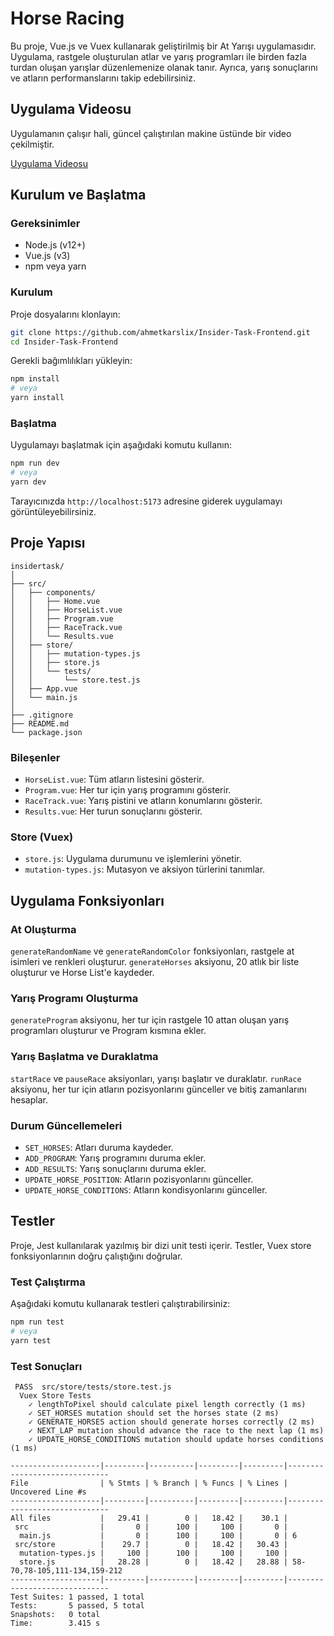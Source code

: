
# Horse Racing

Bu proje, Vue.js ve Vuex kullanarak geliştirilmiş bir At Yarışı uygulamasıdır. Uygulama, rastgele oluşturulan atlar ve yarış programları ile birden fazla turdan oluşan yarışlar düzenlemenize olanak tanır. Ayrıca, yarış sonuçlarını ve atların performanslarını takip edebilirsiniz.

## Uygulama Videosu 

Uygulamanın çalışır hali, güncel çalıştırılan makine üstünde bir video çekilmiştir.

[Uygulama Videosu](https://www.youtube.com/watch?v=U9o_o5wVsD0)

## Kurulum ve Başlatma

### Gereksinimler

- Node.js (v12+)
- Vue.js (v3)
- npm veya yarn

### Kurulum

Proje dosyalarını klonlayın:

```bash
git clone https://github.com/ahmetkarslix/Insider-Task-Frontend.git
cd Insider-Task-Frontend
```

Gerekli bağımlılıkları yükleyin:

```bash
npm install
# veya
yarn install
```

### Başlatma

Uygulamayı başlatmak için aşağıdaki komutu kullanın:

```bash
npm run dev
# veya
yarn dev
```

Tarayıcınızda `http://localhost:5173` adresine giderek uygulamayı görüntüleyebilirsiniz.

## Proje Yapısı

```plaintext
insidertask/
│
├── src/
│   ├── components/
│   │   ├── Home.vue
│   │   ├── HorseList.vue
│   │   ├── Program.vue
│   │   ├── RaceTrack.vue
│   │   └── Results.vue
│   ├── store/
│   │   ├── mutation-types.js
│   │   ├── store.js
│   │   └── tests/
│   │       └── store.test.js
│   ├── App.vue
│   └── main.js
│
├── .gitignore
├── README.md
└── package.json
```

### Bileşenler

- `HorseList.vue`: Tüm atların listesini gösterir.
- `Program.vue`: Her tur için yarış programını gösterir.
- `RaceTrack.vue`: Yarış pistini ve atların konumlarını gösterir.
- `Results.vue`: Her turun sonuçlarını gösterir.

### Store (Vuex)

- `store.js`: Uygulama durumunu ve işlemlerini yönetir.
- `mutation-types.js`: Mutasyon ve aksiyon türlerini tanımlar.

## Uygulama Fonksiyonları

### At Oluşturma

`generateRandomName` ve `generateRandomColor` fonksiyonları, rastgele at isimleri ve renkleri oluşturur. `generateHorses` aksiyonu, 20 atlık bir liste oluşturur ve Horse List'e  kaydeder.

### Yarış Programı Oluşturma

`generateProgram` aksiyonu, her tur için rastgele 10 attan oluşan yarış programları oluşturur ve Program kısmına ekler.

### Yarış Başlatma ve Duraklatma

`startRace` ve `pauseRace` aksiyonları, yarışı başlatır ve duraklatır. `runRace` aksiyonu, her tur için atların pozisyonlarını günceller ve bitiş zamanlarını hesaplar.

### Durum Güncellemeleri

- `SET_HORSES`: Atları duruma kaydeder.
- `ADD_PROGRAM`: Yarış programını duruma ekler.
- `ADD_RESULTS`: Yarış sonuçlarını duruma ekler.
- `UPDATE_HORSE_POSITION`: Atların pozisyonlarını günceller.
- `UPDATE_HORSE_CONDITIONS`: Atların kondisyonlarını günceller.

## Testler

Proje, Jest kullanılarak yazılmış bir dizi unit testi içerir. Testler, Vuex store fonksiyonlarının doğru çalıştığını doğrular.

### Test Çalıştırma

Aşağıdaki komutu kullanarak testleri çalıştırabilirsiniz:

```bash
npm run test
# veya
yarn test
```

### Test Sonuçları

```plaintext
 PASS  src/store/tests/store.test.js
  Vuex Store Tests
    ✓ lengthToPixel should calculate pixel length correctly (1 ms)
    ✓ SET_HORSES mutation should set the horses state (2 ms)
    ✓ GENERATE_HORSES action should generate horses correctly (2 ms)
    ✓ NEXT_LAP mutation should advance the race to the next lap (1 ms)
    ✓ UPDATE_HORSE_CONDITIONS mutation should update horses conditions (1 ms)

--------------------|---------|----------|---------|---------|------------------------------
File                | % Stmts | % Branch | % Funcs | % Lines | Uncovered Line #s            
--------------------|---------|----------|---------|---------|------------------------------
All files           |   29.41 |        0 |   18.42 |    30.1 |                              
 src                |       0 |      100 |     100 |       0 |                              
  main.js           |       0 |      100 |     100 |       0 | 6                            
 src/store          |    29.7 |        0 |   18.42 |   30.43 |                              
  mutation-types.js |     100 |      100 |     100 |     100 |                              
  store.js          |   28.28 |        0 |   18.42 |   28.88 | 58-70,78-105,111-134,159-212 
--------------------|---------|----------|---------|---------|------------------------------
Test Suites: 1 passed, 1 total
Tests:       5 passed, 5 total
Snapshots:   0 total
Time:        3.415 s
```

